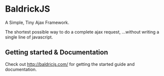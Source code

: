 BaldrickJS
==========

A Simple, Tiny Ajax Framework.

The shortest possible way to do a complete ajax request, …without writing a single line of javascript.

## Getting started & Documentation

Check out <http://baldricjs.com/> for getting the started guide and documentation.